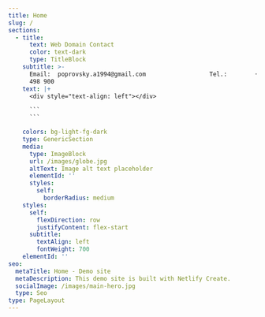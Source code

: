 ```yaml
---
title: Home
slug: /
sections:
  - title:
      text: Web Domain Contact
      color: text-dark
      type: TitleBlock
    subtitle: >-
      Email:  poprovsky.a1994@gmail.com                  Tel.:        +420 733
      498 900
    text: |+
      <div style="text-align: left"></div>

      ```
      ```

    colors: bg-light-fg-dark
    type: GenericSection
    media:
      type: ImageBlock
      url: /images/globe.jpg
      altText: Image alt text placeholder
      elementId: ''
      styles:
        self:
          borderRadius: medium
    styles:
      self:
        flexDirection: row
        justifyContent: flex-start
      subtitle:
        textAlign: left
        fontWeight: 700
    elementId: ''
seo:
  metaTitle: Home - Demo site
  metaDescription: This demo site is built with Netlify Create.
  socialImage: /images/main-hero.jpg
  type: Seo
type: PageLayout
---
```

